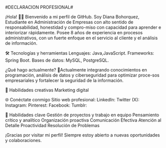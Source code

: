 #DECLARACION PROFESIONAL#

¡Hola! 👋🏻
Bienvenido a mi perfil de GitHub. Soy  Diana Bohorquez, Estudiante en Administración de Empresas con alto sentido de responsabilidad, honestidad y compro-miso con capacidad para aprender e interiorizar rápidamente. Posee 8 años de experiencia en procesos administrativos, con un fuerte enfoque en el servicio al cliente y el análisis de información. 


🛠️ Tecnologías y herramientas
Lenguajes: Java,JavaScript.
Frameworks: Spring Boot.
Bases de datos: MySQL, PostgreSQL.


¿Qué hago actualmente?
💼Actualmente integrando conocimientos en programación, análisis de datos y ciberseguridad para optimizar proce-sos empresariales y fortalecer la seguridad de la información.

🎨 Habilidades creativas
      Marketing digital

🌐 Conéctate conmigo
Sitio web profesional: 
LinkedIn: 
Twitter (X):
Instagram: 
Pinterest: 
Facebook: 
Tumblr: 

🎯 Habilidades clave
Gestión de proyectos y trabajo en equipo
Pensamiento crítico y analítico
Organización proactiva
Comunicación Efectiva
Atención al Detalle
Proactividad
Resolución de Problemas

¡Gracias por visitar mi perfil! Siempre estoy abierto a nuevas oportunidades y colaboraciones.
